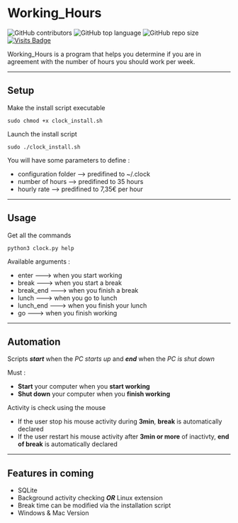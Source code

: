 # Working_Hours

![GitHub contributors](https://img.shields.io/github/contributors/jesa974/Working_Hours?color=green&style=flat-square)
![GitHub top language](https://img.shields.io/github/languages/top/jesa974/Working_Hours?color=orange&label=Python&style=flat-square)
![GitHub repo size](https://img.shields.io/github/repo-size/jesa974/Working_Hours?label=Project%20size&style=flat-square&color=lightgrey)
[![Visits Badge](https://badges.pufler.dev/visits/jesa974/Working_Hours)](https://badges.pufler.dev?style=for-the-badge)

Working_Hours is a program that helps you determine if you are in agreement with the number of hours you should work per week.

---
## Setup

Make the install script executable

```
sudo chmod +x clock_install.sh
```

Launch the install script
```
sudo ./clock_install.sh
```

You will have some parameters to define :

  * configuration folder   --> predifined to ~/.clock
  * number of hours        --> predifined to 35 hours
  * hourly rate            --> predifined to 7,35€ per hour


---
## Usage

Get all the commands
```
python3 clock.py help
```

Available arguments :

  * enter        ---> when you start working
  * break        ---> when you start a break
  * break_end    ---> when you finish a break
  * lunch        ---> when you go to lunch
  * lunch_end    ---> when you finish your lunch
  * go           ---> when you finish working

---
## Automation

Scripts ***start*** when the *PC starts up* and ***end*** when the *PC is shut down*

Must :

  * **Start** your computer when you **start working**
  * **Shut down** your computer when you **finish working**    

Activity is check using the mouse
 
  * If the user stop his mouse activity during **3min**, **break** is automatically declared
  * If the user restart his mouse activity after **3min or more** of inactivty, **end of break** is automatically declared

---
## Features in coming

* SQLite
* Background activity checking ***OR*** Linux extension
* Break time can be modified via the installation script
* Windows & Mac Version
